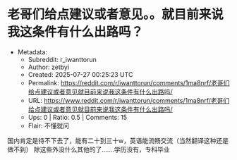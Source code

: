# 老哥们给点建议或者意见。。就目前来说我这条件有什么出路吗？

- Metadata:
  - Subreddit: r_iwanttorun
  - Author: zetbyi
  - Created: 2025-07-27 00:25:23 UTC
  - Permalink: https://reddit.com/r/iwanttorun/comments/1ma8nrf/老哥们给点建议或者意见就目前来说我这条件有什么出路吗/
  - URL: https://www.reddit.com/r/iwanttorun/comments/1ma8nrf/老哥们给点建议或者意见就目前来说我这条件有什么出路吗/
  - Ups: 0 | Ratio: 0.5 | Comments: 15
  - Flair: 不懂就问


国内肯定是待不下去了，能有二十到三十w，英语能流畅交流（当然翻译这种还是做不到）
除这些外没什么其他的了…….学历没有，专科毕业

